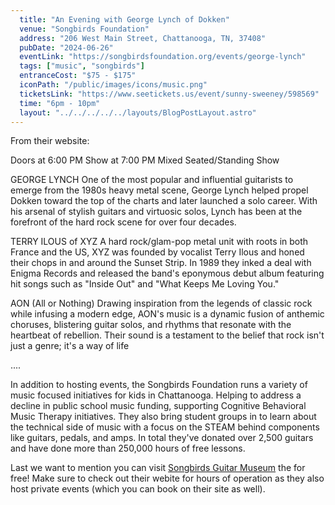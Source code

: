 ```yaml
---
  title: "An Evening with George Lynch of Dokken"
  venue: "Songbirds Foundation"
  address: "206 West Main Street, Chattanooga, TN, 37408"
  pubDate: "2024-06-26"
  eventLink: "https://songbirdsfoundation.org/events/george-lynch"
  tags: ["music", "songbirds"]
  entranceCost: "$75 - $175"
  iconPath: "/public/images/icons/music.png"
  ticketsLink: "https://www.seetickets.us/event/sunny-sweeney/598569"
  time: "6pm - 10pm"
  layout: "../../../../../layouts/BlogPostLayout.astro"
---
```


From their website:

Doors at 6:00 PM
Show at 7:00 PM
Mixed Seated/Standing Show

GEORGE LYNCH
One of the most popular and influential guitarists to emerge from the 1980s heavy metal scene, George Lynch helped propel Dokken toward the top of the charts and later launched a solo career. With his arsenal of stylish guitars and virtuosic solos, Lynch has been at the forefront of the hard rock scene for over four decades.

TERRY ILOUS of XYZ
A hard rock/glam-pop metal unit with roots in both France and the US, XYZ was founded by vocalist Terry Ilous and honed their chops in and around the Sunset Strip. In 1989 they inked a deal with Enigma Records and released the band's eponymous debut album featuring hit songs such as "Inside Out" and "What Keeps Me Loving You."

AON (All or Nothing)
Drawing inspiration from the legends of classic rock while infusing a modern edge, AON's music is a dynamic fusion of anthemic choruses, blistering guitar solos, and rhythms that resonate with the heartbeat of rebellion. Their sound is a testament to the belief that rock isn't just a genre; it's a way of life

....

In addition to hosting events, the Songbirds Foundation runs a variety of music focused initiatives for kids in Chattanooga. Helping to address a decline in public school music funding, supporting Cognitive Behavioral Music Therapy initiatives. They also bring student groups in to learn about the technical side of music with a focus on the STEAM behind components like guitars, pedals, and amps. In total they've donated over 2,500 guitars and have done more than 250,000 hours of free lessons. 

Last we want to mention you can visit <a href="https://songbirdsfoundation.org/museum/" target="_blank">Songbirds Guitar Museum</a> the for free! Make sure to check out their webite for hours of operation as they also host private events (which you can book on their site as well).